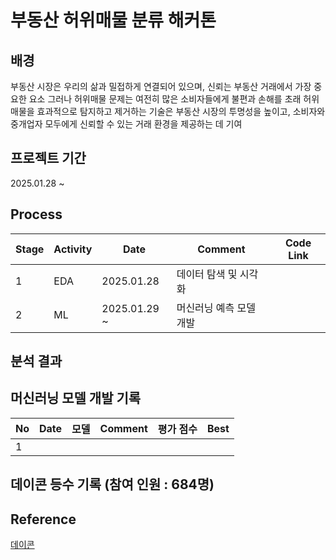 # 부동산 허위매물 분류 해커톤

## 배경

부동산 시장은 우리의 삶과 밀접하게 연결되어 있으며, 신뢰는 부동산 거래에서 가장 중요한 요소
그러나 허위매물 문제는 여전히 많은 소비자들에게 불편과 손해를 초래
허위매물을 효과적으로 탐지하고 제거하는 기술은 부동산 시장의 투명성을 높이고,
소비자와 중개업자 모두에게 신뢰할 수 있는 거래 환경을 제공하는 데 기여

## 프로젝트 기간

2025.01.28 ~

## Process

|Stage|Activity|Date|Comment|Code Link|
|--|--|--|--|--|
|1|EDA|2025.01.28|데이터 탐색 및 시각화||
|2|ML|2025.01.29 ~|머신러닝 예측 모델 개발||

## 분석 결과



## 머신러닝 모델 개발 기록

|No|Date|모델|Comment|평가 점수|Best|
|--|--|--|--|--|--|
|1||||||


## 데이콘 등수 기록 (참여 인원 : 684명)


## Reference

[데이콘](https://dacon.io/competitions/official/236439/overview/description)